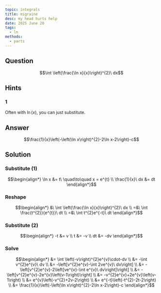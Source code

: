 ```yaml
---
topic: integrals
title: migraine
desc: my head hurts help
date: 2025 June 20
tags:
  - ln
methods:
  - parts
---
```



## Question
```math
\int \left(\frac{\ln x}{x}\right)^{2}\ dx
```


## Hints

### 1
Often with $\ln(x)$, you can just substitute.


## Answer
```math
\frac{1}{x}\left(-\left(\ln x\right)^{2}-2\ln x-2\right)-c
```


## Solution

### Substitute (1)
```math
\begin{align*}
  \ln x &= t\ \quad\to\quad x = e^{t}
  \\ \frac{1}{x}\ dx &= dt
\end{align*}
```

### Reshape
```math
\begin{align*}
  &\ \int \left(\frac{\ln x}{x}\right)^{2}\ dx
  \\ =&\ \int \frac{t^{2}}{e^{t}}\ dt
  \\ =&\ \int t^{2}e^{-t}\ dt
\end{align*}
```

### Substitute (2)
```math
\begin{align*}
  -t &= v
  \\ t &= -v
  \\ dt &= -dv
\end{align*}
```

### Solve
```math
\begin{align*}
  &= \int \left(-v\right)^{2}e^{v}\cdot-dv
  \\ &= -\int v^{2}e^{v}\ dv
  \\ &= -\left[v^{2}e^{v}-\int 2ve^{v}\ dv\right]
  \\ &= -\left[v^{2}e^{v}-2\left[ve^{v}-\int e^{v}\ dv\right]\right]
  \\ &= -\left[v^{2}e^{v}-2e^{v}\left(v-1\right)\right]
  \\ &= -v^{2}e^{v}+2e^{v}\left(v-1\right)
  \\ &= e^{v}\left(-v^{2}+2v-2\right)
  \\ &= e^{-t}\left(-t^{2}-2t-2\right)
  \\ &= \frac{1}{x}\left(-\left(\ln x\right)^{2}-2\ln x-2\right)-c
\end{align*}
```
